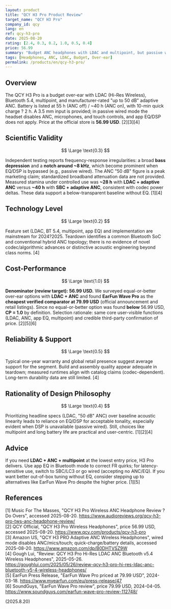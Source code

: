 ```yaml
---
layout: product
title: "QCY H3 Pro Product Review"
target_name: "QCY H3 Pro"
company_id: qcy
lang: en
ref: qcy-h3-pro
date: 2025-08-20
rating: [2.4, 0.3, 0.2, 1.0, 0.5, 0.4]
price: 56.99
summary: "Budget ANC headphones with LDAC and multipoint, but passive wired mode disables ANC/mics/EQ and measurements show a bass valley plus ~8 kHz notch."
tags: [Headphones, ANC, LDAC, Budget, Over-ear]
permalink: /products/en/qcy-h3-pro/
---
```


## Overview

The QCY H3 Pro is a budget over-ear with LDAC (Hi-Res Wireless), Bluetooth 5.4, multipoint, and manufacturer-rated "up to 50 dB" adaptive ANC. Battery is listed at 55 h (ANC off) / ~40 h (ANC on), with 10-min quick charge ? 2 h. A 3.5 mm input is provided; in passive wired mode the headset disables ANC, microphones, and touch controls, and app EQ/DSP does not apply. Price at the official store is **56.99 USD**. [2][3][4]

## Scientific Validity

$$ \Large \text{0.3} $$

Independent testing reports frequency-response irregularities: a broad **bass depression** and a **notch around ~8 kHz**, which become prominent when EQ/DSP is bypassed (e.g., passive wired). The ANC "50 dB" figure is a peak marketing claim; standardized broadband attenuation data are not provided. Measured stamina under controlled use was **~28 h** with **LDAC + adaptive ANC** versus **~40 h** with **SBC + adaptive ANC**, consistent with codec power deltas. These data support a below-transparent baseline without EQ. [1][4]

## Technology Level

$$ \Large \text{0.2} $$

Feature set (LDAC, BT 5.4, multipoint, app EQ) and implementation are mainstream for 2024?2025. Teardown identifies a common Bluetooth SoC and conventional hybrid ANC topology; there is no evidence of novel codec/algorithmic advances or distinctive acoustic engineering beyond class norms. [4]

## Cost-Performance

$$ \Large \text{1.0} $$

**Denominator (review target): 56.99 USD.** We surveyed equal-or-better over-ear options with **LDAC + ANC** and found **EarFun Wave Pro** as the **cheapest verified comparator at 79.99 USD** (official announcement and retail listings). Since no equal-or-better option was found **below** 56.99 USD, **CP = 1.0** by definition. Selection rationale: same core user-visible functions (LDAC, ANC, app EQ, multipoint) and credible third-party confirmation of price. [2][5][6]

## Reliability & Support

$$ \Large \text{0.5} $$

Typical one-year warranty and global retail presence suggest average support for the segment. Build and assembly quality appear adequate in teardown; measured runtimes align with catalog claims (codec-dependent). Long-term durability data are still limited. [4]

## Rationality of Design Philosophy

$$ \Large \text{0.4} $$

Prioritizing headline specs (LDAC, "50 dB" ANC) over baseline acoustic linearity leads to reliance on EQ/DSP for acceptable tonality, especially evident when DSP is unavailable (passive wired). Still, choices like multipoint and long battery life are practical and user-centric. [1][2][4]

## Advice

If you need **LDAC + ANC + multipoint** at the lowest entry price, H3 Pro delivers. Use app EQ in Bluetooth mode to correct FR quirks; for latency-sensitive use, switch to SBC/LC3 or go wired (accepting no ANC/EQ). If you want better out-of-box tuning without EQ, consider stepping up to alternatives like EarFun Wave Pro despite the higher price. [1][5]

## References

[1] Music For The Masses, "QCY H3 Pro Wireless ANC Headphone Review ? Do Overs", accessed 2025-08-20. https://www.audioreviews.org/qcy-h3-pro-tws-anc-headphone-review/  
[2] QCY Official, "QCY H3 Pro Wireless Headphones", price 56.99 USD, accessed 2025-08-20. https://www.qcy.com/products/qcy-h3-pro  
[3] Amazon US, "QCY H3 PRO Adaptive ANC Wireless Headphones", wired mode disables ANC/mics/touch; quick-charge/battery details, accessed 2025-08-20. https://www.amazon.com/dp/B0DHTVSZ9W  
[4] Gough Lui, "Review: QCY H3 Pro Hi-Res LDAC ANC Bluetooth v5.4 Wireless Headphones", 2025-05-26. https://goughlui.com/2025/05/26/review-qcy-h3-pro-hi-res-ldac-anc-bluetooth-v5-4-wireless-headphones/  
[5] EarFun Press Release, "EarFun Wave Pro priced at 79.99 USD", 2024-03-18. https://www.myearfun.com/eu/press-release/47  
[6] SoundGuys, "EarFun Wave Pro review", price 79.99 USD, 2024-04-05. https://www.soundguys.com/earfun-wave-pro-review-112748/

(2025.8.20)

